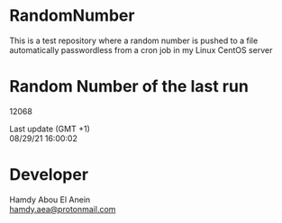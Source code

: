 # RandomNumber    
This is a test repository where a random number is pushed to a file automatically passwordless from a cron job in my Linux CentOS server    
# Random Number of the last run   
12068
      
Last update (GMT +1)    
08/29/21 16:00:02
# Developer    
Hamdy Abou El Anein   
hamdy.aea@protonmail.com

